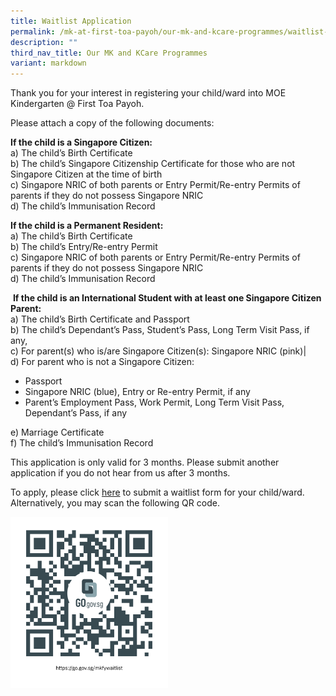 ```yaml
---
title: Waitlist Application
permalink: /mk-at-first-toa-payoh/our-mk-and-kcare-programmes/waitlist-application/
description: ""
third_nav_title: Our MK and KCare Programmes
variant: markdown
---
```

Thank you for your interest in registering your child/ward into MOE Kindergarten @ First Toa Payoh.&nbsp;

Please attach a copy of the following documents:

**If the child is a Singapore Citizen:**<br>
a) The child’s Birth Certificate  
b) The child’s Singapore Citizenship Certificate for those who are not Singapore Citizen at the time of birth  
c) Singapore NRIC of both parents or Entry Permit/Re-entry Permits of parents if they do not possess Singapore NRIC  
d) The child’s Immunisation Record

**If the child is a Permanent Resident:**<br>
a) The child’s Birth Certificate  
b) The child’s Entry/Re-entry Permit  
c) Singapore NRIC of both parents or Entry Permit/Re-entry Permits of parents if they do not possess Singapore NRIC  
d) The child’s Immunisation Record

&nbsp;**If the child is an International Student with at least one Singapore Citizen Parent:**<br>
 a) The child’s Birth Certificate and Passport  
b) The child’s Dependant’s Pass, Student’s Pass, Long Term Visit Pass, if any,  
c) For parent(s) who is/are Singapore Citizen(s): Singapore NRIC (pink)|  
d) For parent who is not a Singapore Citizen: 
*   Passport
*   Singapore NRIC (blue), Entry or Re-entry Permit, if any
*   Parent’s Employment Pass, Work Permit, Long Term Visit Pass, Dependant’s Pass, if any

e) Marriage Certificate  
f) The child’s Immunisation Record

This application is only valid for 3 months. Please submit another application if you do not hear from us after 3 months.

To apply, please click&nbsp;[here](https://go.gov.sg/mkfywaitlist)&nbsp;to submit a waitlist form for your child/ward. Alternatively, you may scan the following QR code.

<a href="https://go.gov.sg/mkfywaitlist">
	<img src="/images/MK@First%20Toa%20Payoh/https___go_gov_sg_mkfywaitlist2025.png" style="width:50%">
</a>